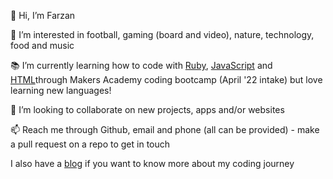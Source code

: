 <p>👋 Hi, I’m Farzan</p>

<p>🧠 I’m interested in football, gaming (board and video), nature, technology, food and music</p>

<p>📚 I’m currently learning how to code with <a href="https://github.com/Farzan-I?tab=repositories&q=&type=&language=ruby&sort=">Ruby</a>, <a href="https://github.com/Farzan-I?tab=repositories&q=&type=&language=javascript&sort=">JavaScript</a> and <a href="https://github.com/Farzan-I?tab=repositories&q=&type=&language=html&sort=">HTML</a>through Makers Academy coding bootcamp (April '22 intake) but love learning new languages!</p>

<p>🤝 I’m looking to collaborate on new projects, apps and/or websites</p>

<p>📫 Reach me through Github, email and phone (all can be provided) - make a pull request on a repo to get in touch</p>

<p>I also have a <a href="(https://medium.com/@farzanimanzadeh)">blog</a> if you want to know more about my coding journey
